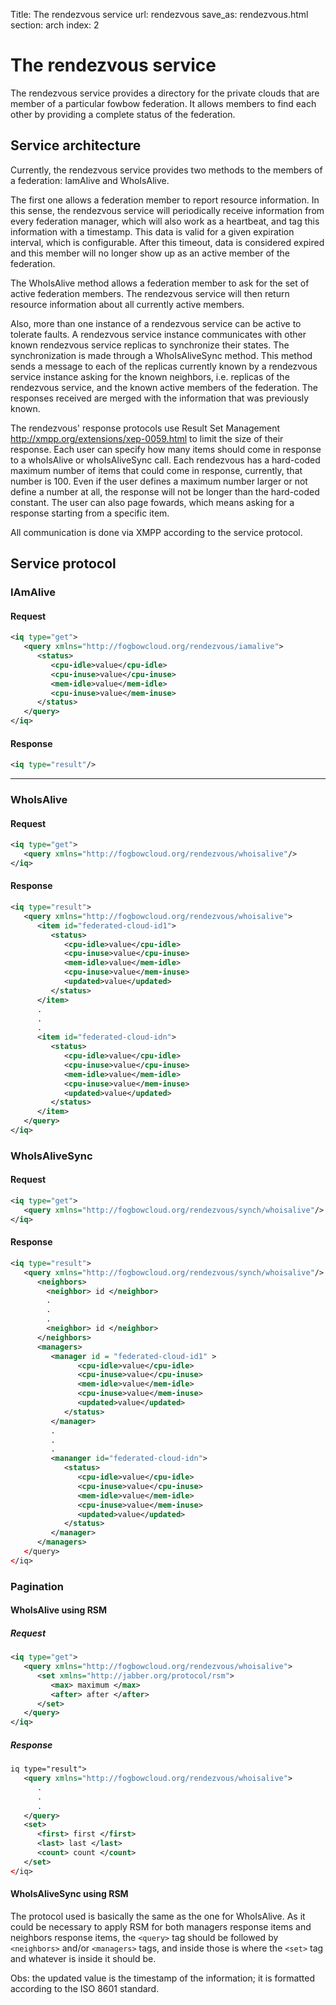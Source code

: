 Title: The rendezvous service
url: rendezvous
save_as: rendezvous.html
section: arch
index: 2

# The rendezvous service

The rendezvous service provides a directory for the private clouds that are member of a particular fowbow federation. It allows members to find each other by providing a complete status of the federation. 

## Service architecture

Currently, the rendezvous service provides two methods to the members of a federation: IamAlive and WhoIsAlive.

The first one allows a federation member to report resource information. In this sense, the rendezvous service will periodically receive information from every federation manager, which will also work as a heartbeat, and tag this information with a timestamp. This data is valid for a given expiration interval, which is configurable. After this timeout, data is considered expired and this member will no longer show up as an active member of the federation.

The WhoIsAlive method allows a federation member to ask for the set of active federation members. The rendezvous service will then return resource information about all currently active members.

Also, more than one instance of a rendezvous service can be active to tolerate faults. A rendezvous service instance communicates with other known rendezvous service replicas to synchronize their states. The synchronization is made through a WhoIsAliveSync method. This method sends a message to each of the replicas currently known by a rendezvous service instance asking for the known neighbors, i.e. replicas of the rendezvous service, and the known active members of the federation. The responses received are merged with the information that was previously known.

The rendezvous' response protocols use Result Set Management http://xmpp.org/extensions/xep-0059.html to limit the size of their response. Each user can specify how many items should come in response to a whoIsAlive or whoIsAliveSync call. Each rendezvous has a hard-coded maximum number of items that could come in response, currently, that number is 100. Even if the user defines a maximum number larger or not define a number at all, the response will not be longer than the hard-coded constant. The user can also page fowards, which means asking for a response starting from a specific item. 

All communication is done via XMPP according to the service protocol.

## Service protocol

### IAmAlive

#### Request

```xml 
<iq type="get">
   <query xmlns="http://fogbowcloud.org/rendezvous/iamalive">
      <status>
         <cpu-idle>value</cpu-idle>
         <cpu-inuse>value</cpu-inuse>
         <mem-idle>value</mem-idle>
         <cpu-inuse>value</mem-inuse>
      </status>
   </query>
</iq>
```

#### Response

```xml 
<iq type="result"/>
```
---

### WhoIsAlive

#### Request

```xml 
<iq type="get">
   <query xmlns="http://fogbowcloud.org/rendezvous/whoisalive"/>
</iq>
```

#### Response

```xml 
<iq type="result">
   <query xmlns="http://fogbowcloud.org/rendezvous/whoisalive">
      <item id="federated-cloud-id1">
         <status>
            <cpu-idle>value</cpu-idle>
            <cpu-inuse>value</cpu-inuse>
            <mem-idle>value</mem-idle>
            <cpu-inuse>value</mem-inuse>
            <updated>value</updated>  
         </status>
      </item>
      .
      .
      .
      <item id="federated-cloud-idn">
         <status>
            <cpu-idle>value</cpu-idle>
            <cpu-inuse>value</cpu-inuse>
            <mem-idle>value</mem-idle>
            <cpu-inuse>value</mem-inuse>
            <updated>value</updated>  
         </status>
      </item>
   </query>
</iq>
```

### WhoIsAliveSync

#### Request

```xml 
<iq type="get">
   <query xmlns="http://fogbowcloud.org/rendezvous/synch/whoisalive"/>
</iq>
```

#### Response

```xml 
<iq type="result">
   <query xmlns="http://fogbowcloud.org/rendezvous/synch/whoisalive"/>
      <neighbors>
        <neighbor> id </neighbor>
        .
        .
        .
        <neighbor> id </neighbor>
      </neighbors>
      <managers>
         <manager id = "federated-cloud-id1" >
               <cpu-idle>value</cpu-idle>
               <cpu-inuse>value</cpu-inuse>
               <mem-idle>value</mem-idle>
               <cpu-inuse>value</mem-inuse>
               <updated>value</updated>  
            </status>
         </manager>
         .
         .
         .
         <mananger id="federated-cloud-idn">
            <status>
               <cpu-idle>value</cpu-idle>
               <cpu-inuse>value</cpu-inuse>
               <mem-idle>value</mem-idle>
               <cpu-inuse>value</mem-inuse>
               <updated>value</updated>  
            </status>
         </manager>
      </managers>
   </query>
</iq>
```
### Pagination

#### WhoIsAlive using RSM

##### Request

```xml 
<iq type="get">
   <query xmlns="http://fogbowcloud.org/rendezvous/whoisalive">
      <set xmlns="http://jabber.org/protocol/rsm">
         <max> maximum </max>
         <after> after </after>
      </set>
   </query>
</iq>
```

##### Response

```xml 
iq type="result">
   <query xmlns="http://fogbowcloud.org/rendezvous/whoisalive">
      .
      .
      .
   </query>
   <set>
      <first> first </first>
      <last> last </last>
      <count> count </count>
   </set>
</iq>
```

#### WhoIsAliveSync using RSM
The protocol used is basically the same as the one for WhoIsAlive. As it could be necessary to apply RSM for both managers response items and neighbors response items, the ```<query>``` tag should be followed by ```<neighbors>```  and/or ```<managers>``` tags, and inside those is where the ```<set>``` tag and whatever is inside it should be.



Obs: the updated value is the timestamp of the information; it is formatted according to the ISO 8601 standard. 
